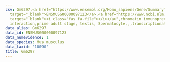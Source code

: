 ```yaml
---
csv: Gm6297,<a href="https://www.ensembl.org/Homo_sapiens/Gene/Summary?db=core;g=ENSMUSG00000097123"
  target="_blank">ENSMUSG00000097123</a>,<a href="https://www.ncbi.nlm.nih.gov/pubmed/25450459"
  target="_blank"><i class="fas fa-file"></i></a>",chromatin immunoprecipitation assay,direct
  interaction,prime adult stage, testis, Spermatocyte,,,transcriptional regulation,
data_alias: Gm6297
data_id: ENSMUSG00000097123
data_numevidence: 1
data_species: Mus musculus
data_taxid: '10090'
title: Gm6297
---
```

